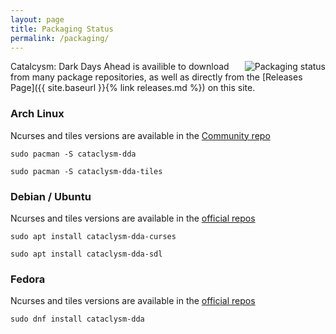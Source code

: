 ```yaml
---
layout: page
title: Packaging Status
permalink: /packaging/
---
```

<a href="https://repology.org/project/cataclysm-dda/versions">
    <img src="https://repology.org/badge/vertical-allrepos/cataclysm-dda.svg" alt="Packaging status" align="right">
</a>

Catalcysm: Dark Days Ahead is availible to download from many package repositories, as well as directly from the [Releases Page]({{ site.baseurl }}{% link releases.md %}) on this site.

### Arch Linux

Ncurses and tiles versions are available in the [Community repo](https://www.archlinux.org/packages/?q=cataclysm-dda)

`sudo pacman -S cataclysm-dda`

`sudo pacman -S cataclysm-dda-tiles`

### Debian / Ubuntu

Ncurses and tiles versions are available in the [official repos](https://tracker.debian.org/pkg/cataclysm-dda)

`sudo apt install cataclysm-dda-curses`

`sudo apt install cataclysm-dda-sdl`

### Fedora

Ncurses and tiles versions are available in the [official repos](https://src.fedoraproject.org/rpms/cataclysm-dda)

`sudo dnf install cataclysm-dda`


